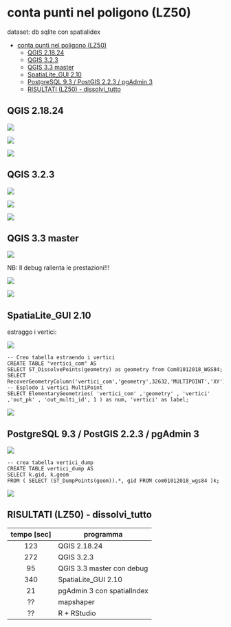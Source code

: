 # conta punti nel poligono (LZ50)

dataset: db sqlite con spatialidex

<!-- TOC -->

- [conta punti nel poligono (LZ50)](#conta-punti-nel-poligono-lz50)
    - [QGIS 2.18.24](#qgis-21824)
    - [QGIS 3.2.3](#qgis-323)
    - [QGIS 3.3 master](#qgis-33-master)
    - [SpatiaLite_GUI 2.10](#spatialitegui-210)
    - [PostgreSQL 9.3 / PostGIS 2.2.3 / pgAdmin 3](#postgresql-93--postgis-223--pgadmin-3)
    - [RISULTATI (LZ50) - dissolvi_tutto](#risultati-lz50---dissolvitutto)

<!-- /TOC -->

## QGIS 2.18.24

![](../img/qgis21824_info.png)

![](../img/conta_punti_poligono/qgis21824_01.png)

![](../img/conta_punti_poligono/qgis21824_02.png)

## QGIS 3.2.3

![](../img/qgis323_info.png)

![](../img/conta_punti_poligono/qgis323_01.png)

![](../img/conta_punti_poligono/qgis323_02.png)

## QGIS 3.3 master

![](../img/qgis33_master_info.png)

NB: Il debug rallenta le prestazioni!!!

![](../img/conta_punti_poligono/qgis33master_01.png)

![](../img/conta_punti_poligono/qgis33master_02.png)

## SpatiaLite_GUI 2.10

estraggo i vertici:

![](../img/spatialite_gui_210_info.png)

```
-- Creo tabella estraendo i vertici
CREATE TABLE "vertici_com" AS
SELECT ST_DissolvePoints(geometry) as geometry from Com01012018_WGS84;
SELECT RecoverGeometryColumn('vertici_com','geometry',32632,'MULTIPOINT','XY');
-- Esplodo i vertici MultiPoint
SELECT ElementaryGeometries( 'vertici_com' ,'geometry' , 'vertici' ,'out_pk' , 'out_multi_id', 1 ) as num, 'vertici' as label;
```
![](../img/conta_punti_poligono/spatialite_gui_210_03.png)

## PostgreSQL 9.3 / PostGIS 2.2.3 / pgAdmin 3

![](../img/pgAmin3_info.png)

```
-- crea tabella vertici_dump
CREATE TABLE vertici_dump AS
SELECT k.gid, k.geom  
FROM ( SELECT (ST_DumpPoints(geom)).*, gid FROM com01012018_wgs84 )k;
```
![](../img/conta_punti_poligono/pgAmin3_01.png)

## RISULTATI (LZ50) - dissolvi_tutto

tempo [sec]|programma
:---------:|---------
123|QGIS 2.18.24
272|QGIS 3.2.3
95|QGIS 3.3 master con debug
340|SpatiaLite_GUI 2.10
21|pgAdmin 3 con spatialIndex
??|mapshaper
??|R + RStudio
